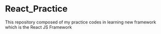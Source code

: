 # React_Practice
This repository composed of my practice codes in learning new framework which is the React JS Framework
